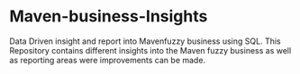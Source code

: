 # Maven-business-Insights
Data Driven insight and report  into Mavenfuzzy business using SQL.
This Repository contains different insights into the Maven fuzzy business as well as reporting areas were improvements can be made.
